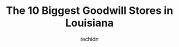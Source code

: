 ---
layout: ampstory
image: https://i0.wp.com/paketmu.com/wp-content/uploads/2023/06/goodwill-industries-of-southeastern-louisiana-0-in-louisiana-1686368947.jpeg?resize=640,853
author: techidn
featured: false
description: Explore the diverse Goodwill Store scene in Louisiana, home to an incredible selection of 10 establishments catering to every taste. Whether youre in search of iconic favorites or undiscove
title: The 10 Biggest Goodwill Stores in Louisiana
cover:
   title: The 10 Biggest Goodwill Stores in Louisiana
   subtitle: RICKPATE
   background: https://paketmu.com/wp-content/uploads/2023/06/goodwill-industries-of-southeastern-louisiana-0-in-louisiana-1686368947.jpeg

pages: 
 - layout: thirds
   top: <h1>#1 Goodwill Industries of Southeastern Louisiana</h1>
   bottom: "<p>honestly the worst shopping experience yet !!!the dressing rooms are gross had a used feminine product on floor. told the cashier she said well Im not cleaning that up. </p>"
   background: https://paketmu.com/wp-content/uploads/2023/06/goodwill-industries-of-southeastern-louisiana-1-in-louisiana-1686368949.jpeg
   backgroundblur: true
 - layout: thirds
   top: <h1>#2 Goodwill Industries of Southeastern Louisiana</h1>
   bottom: "<p>Word of advice if your going to have tags that are 1/2 off dont have an employee pulling that color tag off the rack while people are in the store shopping. Also the res</p>"
   background: https://paketmu.com/wp-content/uploads/2023/06/goodwill-industries-of-southeastern-louisiana-2-in-louisiana-1686368950.jpeg
   cta:
      link: https://paketmu.com/the-10-biggest-goodwill-stores-in-louisiana/
      text: The 10 Biggest Goodwill Stores in Louisiana
 - layout: thirds
   top: <h1>#3 Goodwill Industries of Southeastern Louisiana</h1>
   bottom: "<p>Im not usually the type to write reviews like this, but I recently had the worst experience and have other issues as well. First, I have worked retail for a while now </p>"
   background: https://paketmu.com/wp-content/uploads/2023/06/goodwill-industries-of-southeastern-louisiana-3-in-louisiana-1686368952.jpeg
   cta:
      link: https://paketmu.com/the-10-biggest-goodwill-stores-in-louisiana/
      text: The 10 Biggest Goodwill Stores in Louisiana
 - layout: thirds
   top: <h1>#4 Goodwill Industries of Southeastern Louisiana</h1>
   bottom: "<p>3400 Tulane Ave, New Orleans, LA 70119, United States</p>"
   background: https://images.unsplash.com/photo-1552083974-186346191183?ixlib=rb-4.0.3&ixid=MnwxMjA3fDB8MHxwaG90by1wYWdlfHx8fGVufDB8fHx8&auto=format&fit=crop&w=640&h=853&q=80
   cta:
      link: https://paketmu.com/the-10-biggest-goodwill-stores-in-louisiana/
      text: The 10 Biggest Goodwill Stores in Louisiana
 - layout: thirds
   top: <h1>#5 Goodwill Industries of Southeastern Louisiana</h1>
   bottom: "<p>29770 Walker South Rd, Walker, LA 70785, United States</p>"
   background: https://images.unsplash.com/photo-1546497974-b213c9efb599?ixlib=rb-4.0.3&ixid=MnwxMjA3fDB8MHxwaG90by1wYWdlfHx8fGVufDB8fHx8&auto=format&fit=crop&w=640&h=853&q=80
   cta:
      link: https://paketmu.com/the-10-biggest-goodwill-stores-in-louisiana/
      text: The 10 Biggest Goodwill Stores in Louisiana
 - layout: thirds
   top: <h1>#6 Goodwill Industries of Southeastern Louisiana</h1>
   bottom: "<p>4940 LA-22, Mandeville, LA 70471, United States</p>"
   background: https://images.unsplash.com/photo-1527066579998-dbbae57f45ce?ixlib=rb-4.0.3&ixid=MnwxMjA3fDB8MHxwaG90by1wYWdlfHx8fGVufDB8fHx8&auto=format&fit=crop&w=640&h=853&q=80
   cta:
      link: https://paketmu.com/the-10-biggest-goodwill-stores-in-louisiana/
      text: The 10 Biggest Goodwill Stores in Louisiana
 - layout: thirds
   top: <h1>#7 Goodwill Industries - Airline Drive</h1>
   bottom: "<p>4000 Airline Dr, Bossier City, LA 71111, United States</p>"
   background: https://images.unsplash.com/photo-1609083590460-7b8cc0ca65f8?ixlib=rb-4.0.3&ixid=MnwxMjA3fDB8MHxwaG90by1wYWdlfHx8fGVufDB8fHx8&auto=format&fit=crop&w=640&h=853&q=80
   cta:
      link: https://paketmu.com/the-10-biggest-goodwill-stores-in-louisiana/
      text: The 10 Biggest Goodwill Stores in Louisiana
 - layout: thirds
   middle: Continue reading...
   background: https://images.unsplash.com/photo-1613843873231-1447db182f97?ixlib=rb-4.0.3&ixid=MnwxMjA3fDB8MHxwaG90by1wYWdlfHx8fGVufDB8fHx8&auto=format&fit=crop&w=640&h=853&q=80
   cta:
      link: https://paketmu.com/the-10-biggest-goodwill-stores-in-louisiana/
      text: The 10 Biggest Goodwill Stores in Louisiana
      
---